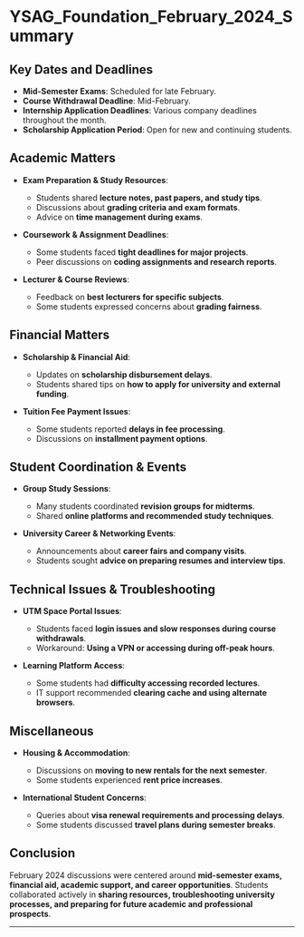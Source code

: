
# YSAG_Foundation_February_2024_Summary

## Key Dates and Deadlines
- **Mid-Semester Exams**: Scheduled for late February.
- **Course Withdrawal Deadline**: Mid-February.
- **Internship Application Deadlines**: Various company deadlines throughout the month.
- **Scholarship Application Period**: Open for new and continuing students.

## Academic Matters
- **Exam Preparation & Study Resources**:
  - Students shared **lecture notes, past papers, and study tips**.
  - Discussions about **grading criteria and exam formats**.
  - Advice on **time management during exams**.

- **Coursework & Assignment Deadlines**:
  - Some students faced **tight deadlines for major projects**.
  - Peer discussions on **coding assignments and research reports**.

- **Lecturer & Course Reviews**:
  - Feedback on **best lecturers for specific subjects**.
  - Some students expressed concerns about **grading fairness**.

## Financial Matters
- **Scholarship & Financial Aid**:
  - Updates on **scholarship disbursement delays**.
  - Students shared tips on **how to apply for university and external funding**.

- **Tuition Fee Payment Issues**:
  - Some students reported **delays in fee processing**.
  - Discussions on **installment payment options**.

## Student Coordination & Events
- **Group Study Sessions**:
  - Many students coordinated **revision groups for midterms**.
  - Shared **online platforms and recommended study techniques**.

- **University Career & Networking Events**:
  - Announcements about **career fairs and company visits**.
  - Students sought **advice on preparing resumes and interview tips**.

## Technical Issues & Troubleshooting
- **UTM Space Portal Issues**:
  - Students faced **login issues and slow responses during course withdrawals**.
  - Workaround: **Using a VPN or accessing during off-peak hours**.

- **Learning Platform Access**:
  - Some students had **difficulty accessing recorded lectures**.
  - IT support recommended **clearing cache and using alternate browsers**.

## Miscellaneous
- **Housing & Accommodation**:
  - Discussions on **moving to new rentals for the next semester**.
  - Some students experienced **rent price increases**.

- **International Student Concerns**:
  - Queries about **visa renewal requirements and processing delays**.
  - Some students discussed **travel plans during semester breaks**.

## Conclusion
February 2024 discussions were centered around **mid-semester exams, financial aid, academic support, and career opportunities**. Students collaborated actively in **sharing resources, troubleshooting university processes, and preparing for future academic and professional prospects**.

---
